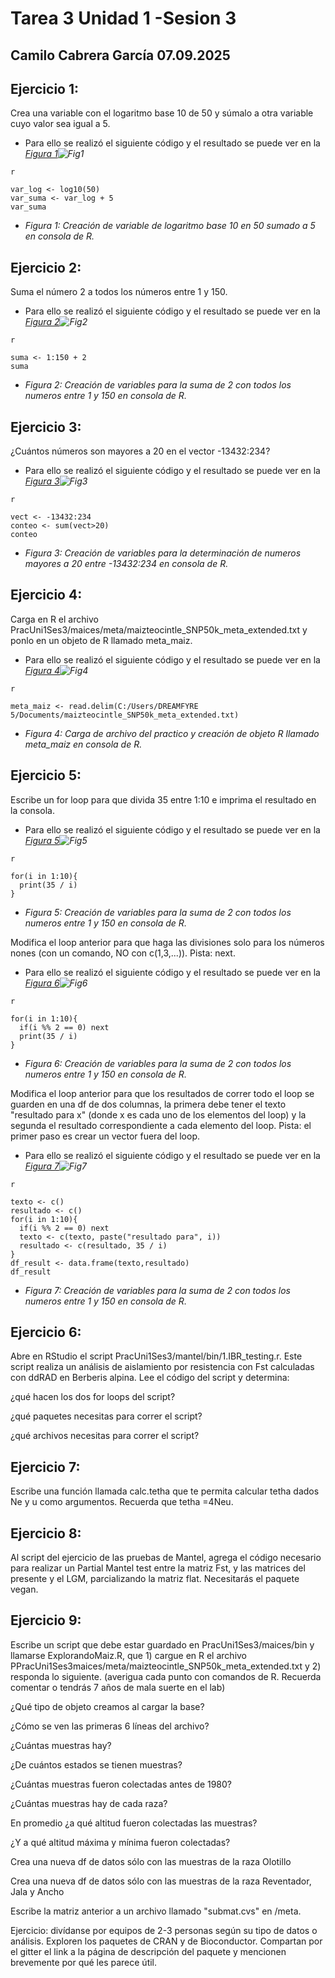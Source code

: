 # **Tarea 3 Unidad 1 -Sesion 3**
**Camilo Cabrera García**
**07.09.2025**
-------------------
## **Ejercicio 1:**

Crea una variable con el logaritmo base 10 de 50 y súmalo a otra variable cuyo valor sea igual a 5.
  * Para ello se realizó el siguiente código y el resultado se puede ver en la *[Figura 1]()![Fig1]()*
```
r

var_log <- log10(50)
var_suma <- var_log + 5
var_suma
```
  * *Figura 1: Creación de variable de logaritmo base 10 en 50 sumado a 5 en consola de R.*
## **Ejercicio 2:**

Suma el número 2 a todos los números entre 1 y 150.
  * Para ello se realizó el siguiente código y el resultado se puede ver en la *[Figura 2]()![Fig2]()*
```
r

suma <- 1:150 + 2
suma
```
  * *Figura 2: Creación de variables para la suma de 2 con todos los numeros entre 1 y 150 en consola de R.*

## **Ejercicio 3:** 
¿Cuántos números son mayores a 20 en el vector -13432:234?
  * Para ello se realizó el siguiente código y el resultado se puede ver en la *[Figura 3]()![Fig3]()*
```
r

vect <- -13432:234
conteo <- sum(vect>20)
conteo
```
  * *Figura 3: Creación de variables para la determinación de numeros mayores a 20 entre -13432:234 en consola de R.*

## **Ejercicio 4:** 

Carga en R el archivo PracUni1Ses3/maices/meta/maizteocintle_SNP50k_meta_extended.txt y ponlo en un objeto de R llamado meta_maiz.
  * Para ello se realizó el siguiente código y el resultado se puede ver en la *[Figura 4]()![Fig4]()*
```
r

meta_maiz <- read.delim(C:/Users/DREAMFYRE 5/Documents/maizteocintle_SNP50k_meta_extended.txt)
```
  * *Figura 4: Carga de archivo del practico y creación de objeto R llamado meta_maiz en consola de R.*

## **Ejercicio 5:**

Escribe un for loop para que divida 35 entre 1:10 e imprima el resultado en la consola.
  * Para ello se realizó el siguiente código y el resultado se puede ver en la *[Figura 5]()![Fig5]()*
```
r

for(i in 1:10){
  print(35 / i)
}
```
  * *Figura 5: Creación de variables para la suma de 2 con todos los numeros entre 1 y 150 en consola de R.*

Modifica el loop anterior para que haga las divisiones solo para los números nones (con un comando, NO con c(1,3,...)). Pista: next.
  * Para ello se realizó el siguiente código y el resultado se puede ver en la *[Figura 6]()![Fig6]()*
```
r

for(i in 1:10){
  if(i %% 2 == 0) next
  print(35 / i)
}
```
  * *Figura 6: Creación de variables para la suma de 2 con todos los numeros entre 1 y 150 en consola de R.*

Modifica el loop anterior para que los resultados de correr todo el loop se guarden en una df de dos columnas, la primera debe tener el texto "resultado para x" (donde x es cada uno de los elementos del loop) y la segunda el resultado correspondiente a cada elemento del loop. Pista: el primer paso es crear un vector fuera del loop. 
  * Para ello se realizó el siguiente código y el resultado se puede ver en la *[Figura 7]()![Fig7]()*
```
r

texto <- c()
resultado <- c()
for(i in 1:10){
  if(i %% 2 == 0) next
  texto <- c(texto, paste("resultado para", i))
  resultado <- c(resultado, 35 / i)
}
df_result <- data.frame(texto,resultado)
df_result
```
  * *Figura 7: Creación de variables para la suma de 2 con todos los numeros entre 1 y 150 en consola de R.*

## **Ejercicio 6:**
Abre en RStudio el script PracUni1Ses3/mantel/bin/1.IBR_testing.r. Este script realiza un análisis de aislamiento por resistencia con Fst calculadas con ddRAD en Berberis alpina.
Lee el código del script y determina:

¿qué hacen los dos for loops del script?

¿qué paquetes necesitas para correr el script?

¿qué archivos necesitas para correr el script?

## **Ejercicio 7:**
Escribe una función llamada calc.tetha que te permita calcular tetha dados Ne y u como argumentos. Recuerda que tetha =4Neu.

## **Ejercicio 8:**
Al script del ejercicio de las pruebas de Mantel, agrega el código necesario para realizar un Partial Mantel test entre la matriz Fst, y las matrices del presente y el LGM, parcializando la matriz flat. Necesitarás el paquete vegan.

## **Ejercicio 9:**
Escribe un script que debe estar guardado en PracUni1Ses3/maices/bin y llamarse ExplorandoMaiz.R, que 1) cargue en R el archivo PPracUni1Ses3maices/meta/maizteocintle_SNP50k_meta_extended.txt y 2) responda lo siguiente.
(averigua cada punto con comandos de R. Recuerda comentar o tendrás 7 años de mala suerte en el lab)

¿Qué tipo de objeto creamos al cargar la base?

¿Cómo se ven las primeras 6 líneas del archivo?

¿Cuántas muestras hay?

¿De cuántos estados se tienen muestras?

¿Cuántas muestras fueron colectadas antes de 1980?

¿Cuántas muestras hay de cada raza?

En promedio ¿a qué altitud fueron colectadas las muestras?

¿Y a qué altitud máxima y mínima fueron colectadas?

Crea una nueva df de datos sólo con las muestras de la raza Olotillo

Crea una nueva df de datos sólo con las muestras de la raza Reventador, Jala y Ancho

Escribe la matriz anterior a un archivo llamado "submat.cvs" en /meta.

Ejercicio: divídanse por equipos de 2-3 personas según su tipo de datos o análisis. Exploren los paquetes de CRAN y de Bioconductor. Compartan por el gitter el link a la página de descripción del paquete y mencionen brevemente por qué les parece útil.


